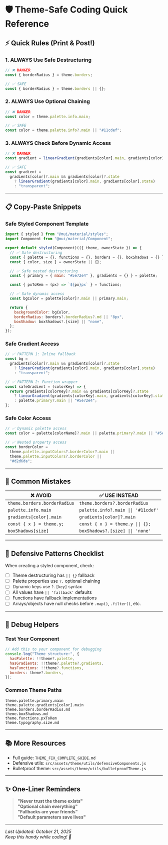 # 🛡️ Theme-Safe Coding Quick Reference

## ⚡ Quick Rules (Print & Post!)

### 1. **ALWAYS** Use Safe Destructuring

```javascript
// ❌ DANGER
const { borderRadius } = theme.borders;

// ✅ SAFE
const { borderRadius } = theme.borders || {};
```

### 2. **ALWAYS** Use Optional Chaining

```javascript
// ❌ DANGER
const color = theme.palette.info.main;

// ✅ SAFE
const color = theme.palette.info?.main || "#11cdef";
```

### 3. **ALWAYS** Check Before Dynamic Access

```javascript
// ❌ DANGER
const gradient = linearGradient(gradients[color].main, gradients[color].state);

// ✅ SAFE
const gradient =
  gradients[color]?.main && gradients[color]?.state
    ? linearGradient(gradients[color].main, gradients[color].state)
    : "transparent";
```

---

## 📋 Copy-Paste Snippets

### Safe Styled Component Template

```javascript
import { styled } from "@mui/material/styles";
import Component from "@mui/material/Component";

export default styled(Component)(({ theme, ownerState }) => {
  // ✅ Safe destructuring
  const { palette = {}, functions = {}, borders = {}, boxShadows = {} } = theme || {};
  const { color, size } = ownerState || {};

  // ✅ Safe nested destructuring
  const { primary = { main: "#5e72e4" }, gradients = {} } = palette;

  const { pxToRem = (px) => `${px}px` } = functions;

  // ✅ Safe dynamic access
  const bgColor = palette[color]?.main || primary.main;

  return {
    backgroundColor: bgColor,
    borderRadius: borders?.borderRadius?.md || "8px",
    boxShadow: boxShadows?.[size] || "none",
  };
});
```

### Safe Gradient Access

```javascript
// ✅ PATTERN 1: Inline fallback
const bg =
  gradients[color]?.main && gradients[color]?.state
    ? linearGradient(gradients[color].main, gradients[color].state)
    : "transparent";

// ✅ PATTERN 2: Function wrapper
const safeGradient = (colorKey) => {
  return gradients[colorKey]?.main && gradients[colorKey]?.state
    ? linearGradient(gradients[colorKey].main, gradients[colorKey].state)
    : palette.primary?.main || "#5e72e4";
};
```

### Safe Color Access

```javascript
// ✅ Dynamic palette access
const color = palette[colorName]?.main || palette.primary?.main || "#5e72e4";

// ✅ Nested property access
const borderColor =
  theme.palette.inputColors?.borderColor?.main ||
  theme.palette.inputColors?.borderColor ||
  "#d2d6da";
```

---

## 🚨 Common Mistakes

| ❌ **AVOID**                 | ✅ **USE INSTEAD**                  |
| ---------------------------- | ----------------------------------- |
| `theme.borders.borderRadius` | `theme.borders?.borderRadius`       |
| `palette.info.main`          | `palette.info?.main \|\| '#11cdef'` |
| `gradients[color].main`      | `gradients[color]?.main`            |
| `const { x } = theme.y;`     | `const { x } = theme.y \|\| {};`    |
| `boxShadows[size]`           | `boxShadows?.[size] \|\| 'none'`    |

---

## 🎯 Defensive Patterns Checklist

When creating a styled component, check:

- [ ] Theme destructuring has `|| {}` fallback
- [ ] Palette properties use `?.` optional chaining
- [ ] Dynamic keys use `?.[key]` syntax
- [ ] All values have `|| 'fallback'` defaults
- [ ] Functions have fallback implementations
- [ ] Arrays/objects have null checks before `.map()`, `.filter()`, etc.

---

## 🔧 Debug Helpers

### Test Your Component

```javascript
// Add this to your component for debugging
console.log("Theme structure:", {
  hasPalette: !!theme?.palette,
  hasGradients: !!theme?.palette?.gradients,
  hasFunctions: !!theme?.functions,
  borders: theme?.borders,
});
```

### Common Theme Paths

```
theme.palette.primary.main
theme.palette.gradients[color].main
theme.borders.borderRadius.md
theme.boxShadows.md
theme.functions.pxToRem
theme.typography.size.md
```

---

## 📚 More Resources

- Full guide: `THEME_FIX_COMPLETE_GUIDE.md`
- Defensive utils: `src/assets/theme/utils/defensiveComponents.js`
- Bulletproof theme: `src/assets/theme/utils/bulletproofTheme.js`

---

## ✨ One-Liner Reminders

> **"Never trust the theme exists"**  
> **"Optional chain everything"**  
> **"Fallbacks are your friends"**  
> **"Default parameters save lives"**

---

_Last Updated: October 21, 2025_  
_Keep this handy while coding! 📌_

